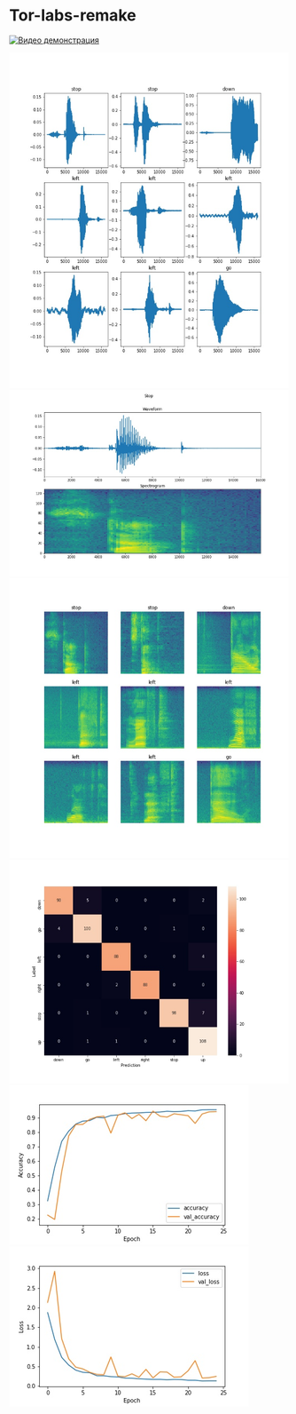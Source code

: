 # Tor-labs-remake

[![Видео демонстрация](https://img.youtube.com/vi/CWHWcSmf5Rk/0.jpg)](https://www.youtube.com/watch?v=CWHWcSmf5Rk)


<img src="https://github.com/saverchenko2002/Tor-labs-remake/blob/main/short%20commands/assets/waveform_plot.jpeg">

<img src="https://github.com/saverchenko2002/Tor-labs-remake/blob/main/short%20commands/assets/waveform_and_spectrogram.jpeg">

<img src="https://github.com/saverchenko2002/Tor-labs-remake/blob/main/short%20commands/assets/spectrogram_plot.jpeg">

<img src="https://github.com/saverchenko2002/Tor-labs-remake/blob/main/short%20commands/assets/confusion_matrix.jpeg">


<img src="https://github.com/saverchenko2002/Tor-labs-remake/blob/main/short%20commands/assets/metrics_accuracy_plot.jpeg">
<img src="https://github.com/saverchenko2002/Tor-labs-remake/blob/main/short%20commands/assets/metrics_loss_plot.jpeg">

